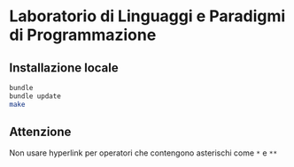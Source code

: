 # Laboratorio di Linguaggi e Paradigmi di Programmazione

## Installazione locale

``` bash
bundle
bundle update
make
```

## Attenzione

Non usare hyperlink per operatori che contengono asterischi come `*`
e `**`
